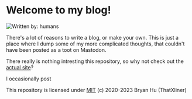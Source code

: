 # Welcome to my blog!

![Written by: humans](https://img.shields.io/badge/written_by-humans-limegreen)

There's a lot of reasons to write a blog, or make your own. This is just a place where I dump some of my more complicated thoughts, that couldn't have been posted as a toot on Mastodon.

There really is nothing intresting this repository, so why not check out the [actual site](https://thatxliner.github.io/blog/)?

I occasionally post

This repository is licensed under [MIT](../LICENSE) (c) 2020-2023 Bryan Hu (ThatXliner)

